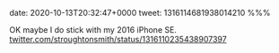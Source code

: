 date: 2020-10-13T20:32:47+0000
tweet: 1316114681938014210
%%%

OK maybe I do stick with my 2016 iPhone SE. [twitter.com/stroughtonsmith/status/1316110235438907397](https://twitter.com/stroughtonsmith/status/1316110235438907397)
